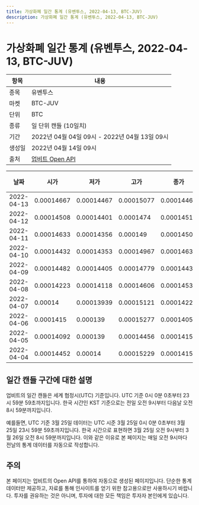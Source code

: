 ```yaml
---
title: 가상화폐 일간 통계 (유벤투스, 2022-04-13, BTC-JUV)
description: 가상화폐 일간 통계 (유벤투스, 2022-04-13, BTC-JUV)
---
```



가상화폐 일간 통계 (유벤투스, 2022-04-13, BTC-JUV)
===

|항목|내용|
|--|--|
|종목|유벤투스|
|마켓|BTC-JUV|
|단위|BTC|
|종류|일 단위 캔들 (10일치)|
|기간|2022년 04월 04일 09시 - 2022년 04월 13일 09시|
|생성일|2022년 04월 14일 09시|
|출처|[업비트 Open API](https://docs.upbit.com)|


|날짜|시가|저가|고가|종가|비고|
|--|--|--|--|--|--|
|2022-04-13|0.00014667|0.00014467|0.00015077|0.00014467|    |
|2022-04-12|0.00014508|0.00014401|0.0001474|0.00014519|    |
|2022-04-11|0.00014633|0.00014356|0.000149|0.00014506|    |
|2022-04-10|0.00014432|0.00014353|0.00014967|0.00014633|    |
|2022-04-09|0.00014482|0.00014405|0.00014779|0.00014432|    |
|2022-04-08|0.00014223|0.00014118|0.00014606|0.00014534|    |
|2022-04-07|0.00014|0.00013939|0.00015121|0.00014223|    |
|2022-04-06|0.0001415|0.000139|0.00015277|0.00014051|    |
|2022-04-05|0.00014092|0.000139|0.00014456|0.0001415|    |
|2022-04-04|0.00014452|0.00014|0.00015229|0.00014154|    |


일간 캔들 구간에 대한 설명
---


업비트의 일간 캔들은 세계 협정시(UTC) 기준입니다. 
UTC 기준 0시 0분 0초부터 23시 59분 59초까지입니다. 
한국 시간인 KST 기준으로는 전일 오전 9시부터 다음날 오전 8시 59분까지입니다. 


예를들면, UTC 기준 3월 25일 데이터는 UTC 시준 3월 25일 0시 0분 0초부터 3월 25일 23시 59분 59초까지입니다. 
한국 시간으로 표현하면 3월 25일 오전 9시부터 3월 26일 오전 8시 59분까지입니다. 
이와 같은 이유로 본 페이지는 매일 오전 9시마다 전날의 통계 데이터를 자동으로 작성합니다. 


주의
---


본 페이지는 업비트의 Open API를 통하여 자동으로 생성된 페이지입니다. 
단순한 통계 데이터만 제공하고, 자료를 통해 인사이트를 얻기 위한 참고용으로만 사용하시기 바랍니다. 
투자를 권유하는 것은 아니며, 투자에 대한 모든 책임은 투자자 본인에게 있습니다. 
